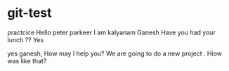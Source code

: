# git-test
practcice
Hello peter parkeer 
I am kalyanam Ganesh
Have you had your lunch ??
Yes


yes ganesh, How may I help you?
We are going to do a new project . Hiow was like that?
